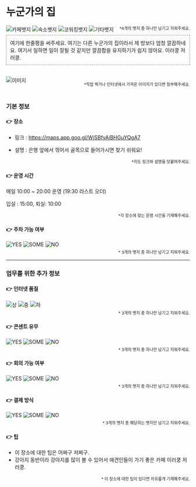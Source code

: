 # 누군가의 집

![카페뱃지](https://img.shields.io/badge/CAFE-994D1C?style=for-the-badge&&logoColor=white)
![숙소뱃지](https://img.shields.io/badge/HOTEL-DED0B6?style=for-the-badge&&logoColor=white)
![코워킹뱃지](https://img.shields.io/badge/COWORKING-DC8686?style=for-the-badge&&logoColor=white)
![기타뱃지](https://img.shields.io/badge/ELSE-B0A695?style=for-the-badge&&logoColor=white)

<p style="text-align:right;font-size:11px;margin-top:-35px">*4개의 뱃지 중 하나만 남기고 지워주세요.</p>

<div style="border: 1px dashed gray; padding: 10px;">
여기에 한줄평을 써주세요. 여기는 다른 누군가의 집이라서 제 방보다 엄청 깔끔하네요. 여기서 일하면 일이 잘될 것 같지만 깔끔함을 유지하기가 쉽지 않아요. 이러쿵 저러쿵.
</div>

<br>

![이미지](https://image.ohou.se/i/bucketplace-v2-development/uploads/cards/project/170589817561427377.jpg?w=1700&h=1020&c=c)
<p style="text-align:right;font-size:11px;margin:-21px 0 0">*직접 찍거나 인터넷에서 가져온 이미지가 있다면 첨부해주세요.</p>

<br>

### 기본 정보

#### 👉 장소

* 링크 : https://maps.app.goo.gl/WjSBfvAiBHGuYQgA7

* 설명 : 은행 앞에서 꺾어서 골목으로 들어가시면 찾기 쉬워요!


<p style="text-align:right;font-size:11px;margin-top:-10px 0 0">*지도 링크와 설명을 덧붙여주세요.</p>

#### 👉 운영 시간

매일 10:00 ~ 20:00 운영 (19:30 라스트 오더)

입실 : 15:00, 퇴실: 10:00

<p style="text-align:right;font-size:11px;margin-top:-10px 0 0">*각 장소에 맞는 운영 시간을 기재해주세요.</p>

#### 👉 주차 가능 여부

![YES](https://img.shields.io/badge/가능해요-1AACAC?style=for-the-badge&&logoColor=white)
![SOME](https://img.shields.io/badge/자리가%20몇개%20없어요-176B87?style=for-the-badge&&logoColor=white)
![NO](https://img.shields.io/badge/불가해요-04364A?style=for-the-badge&&logoColor=white)

<p style="text-align:right;font-size:11px;margin:-10px 0 0;">* 3개의 뱃지 중 하나만 남기고 지워주세요.</p>



---
### 업무를 위한 추가 정보

#### 👉 인터넷 품질 

![상](https://img.shields.io/badge/빨라요-1AACAC?style=for-the-badge&&logoColor=white)
![중](https://img.shields.io/badge/보통이에요-176B87?style=for-the-badge&&logoColor=white)
![하](https://img.shields.io/badge/좋지않아요-04364A?style=for-the-badge&&logoColor=white)

<p style="text-align:right;font-size:11px;margin:-10px 0 0;">* 3개의 뱃지 중 하나만 남기고 지워주세요.</p>

#### 👉 콘센트 유무

![YES](https://img.shields.io/badge/많아요-1AACAC?style=for-the-badge&&logoColor=white)
![SOME](https://img.shields.io/badge/몇몇%20자리에%20있어요-176B87?style=for-the-badge&&logoColor=white)
![NO](https://img.shields.io/badge/없어요-04364A?style=for-the-badge&&logoColor=white)

<p style="text-align:right;font-size:11px;margin:-10px 0 0;">* 3개의 뱃지 중 하나만 남기고 지워주세요.</p>

#### 👉 회의 가능 여부

![YES](https://img.shields.io/badge/회의%20가능해요-1AACAC?style=for-the-badge&&logoColor=white)
![SOME](https://img.shields.io/badge/잘%20모르겠어요-176B87?style=for-the-badge&&logoColor=white)
![NO](https://img.shields.io/badge/회의는%20어려워요-04364A?style=for-the-badge&&logoColor=white)

<p style="text-align:right;font-size:11px;margin:-10px 0 0;">* 3개의 뱃지 중 하나만 남기고 지워주세요.</p>

#### 👉 결제 방식

![YES](https://img.shields.io/badge/법인카드%20가능해요-1AACAC?style=for-the-badge&&logoColor=white)
![SOME](https://img.shields.io/badge/간편결제%20가능해요-176B87?style=for-the-badge&&logoColor=white)
![NO](https://img.shields.io/badge/현금만%20가능해요-04364A?style=for-the-badge&&logoColor=white)

<p style="text-align:right;font-size:11px;margin:-10px 0 0;">* 3개의 뱃지 중 해당하는 뱃지만 남기고 지워주세요.</p>


#### 👉 팁

- 이 장소에 대한 팁은 어쩌구 저쩌구.
- 강아지 동반이라 강아지를 많이 볼 수 있어서 애견인들이 가기 좋은 카페 이러쿵 저러쿵.

<p style="text-align:right;font-size:11px;">* 이 장소에 대한 팁이 있다면 자유롭게 기재해주세요.</p>

